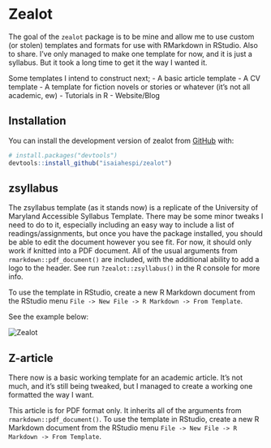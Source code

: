 
<!-- README.md is generated from README.Rmd. Please edit that file -->

# Zealot

<!-- badges: start -->
<!-- badges: end -->

The goal of the `zealot` package is to be mine and allow me to use
custom (or stolen) templates and formats for use with RMarkdown in
RStudio. Also to share. I’ve only managed to make one template for now,
and it is just a syllabus. But it took a long time to get it the way I
wanted it.

Some templates I intend to construct next; - A basic article template -
A CV template - A template for fiction novels or stories or whatever
(it’s not all academic, ew) - Tutorials in R - Website/Blog

## Installation

You can install the development version of zealot from
[GitHub](https://github.com/) with:

``` r
# install.packages("devtools")
devtools::install_github("isaiahespi/zealot")
```

## zsyllabus

The zsyllabus template (as it stands now) is a replicate of the
University of Maryland Accessible Syllabus Template. There may be some
minor tweaks I need to do to it, especially including an easy way to
include a list of readings/assignments, but once you have the package
installed, you should be able to edit the document however you see fit.
For now, it should only work if knitted into a PDF document. All of the
usual arguments from `rmarkdown::pdf_document()` are included, with the
additional ability to add a logo to the header. See run
`?zealot::zsyllabus()` in the R console for more info.

To use the template in RStudio, create a new R Markdown document from
the RStudio menu `File -> New File -> R Markdown -> From Template`.

See the example below:

![Zealot](https://i.imgur.com/pGW4p75.jpg)

## Z-article

There now is a basic working template for an academic article. It’s not
much, and it’s still being tweaked, but I managed to create a working
one formatted the way I want.

This article is for PDF format only. It inherits all of the arguments
from `rmarkdown::pdf_document()`. To use the template in RStudio, create
a new R Markdown document from the RStudio menu
`File -> New File -> R Markdown -> From Template`.
